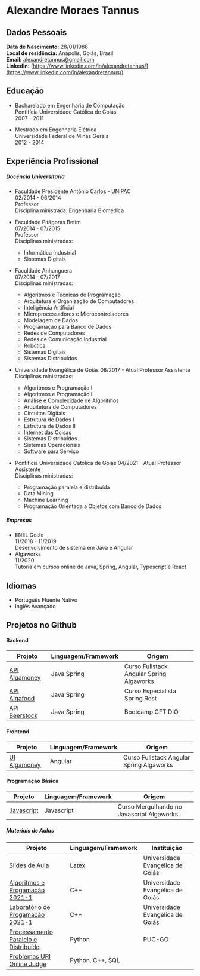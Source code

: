 # Alexandre Moraes Tannus

## Dados Pessoais
**Data de Nascimento:** 28/01/1988  
**Local de residência:** Anápolis, Goiás, Brasil  
**Email:** alexandretannus@gmail.com  
**LinkedIn:** [https://www.linkedin.com/in/alexandretannus/](https://www.linkedin.com/in/alexandretannus/)

## Educação
  
* Bacharelado em Engenharia de Computação  
  Pontifícia Universidade Católica de Goiás  
  2007 - 2011  
  
* Mestrado em Engenharia Elétrica    
  Universidade Federal de Minas Gerais  
  2012 - 2014  
 
## Experiência Profissional

##### Docência Universitária
* Faculdade Presidente Antônio Carlos - UNIPAC  
  02/2014 - 06/2014  
  Professor  
  Disciplina ministrada: Engenharia Biomédica
* Faculdade Pitágoras Betim  
  07/2014 - 07/2015  
  Professor  
  Disciplinas ministradas: 
  * Informática Industrial
  * Sistemas Digitais
* Faculdade Anhanguera  
  07/2014 - 07/2017  
  Disciplinas ministradas: 
  * Algoritmos e Técnicas de Programação 
  * Arquitetura e Organização de Computadores
  * Inteligência Artificial
  * Microprocessadores e Microcontroladores
  * Modelagem de Dados
  * Programação para Banco de Dados
  * Redes de Computadores
  * Redes de Comunicação Industrial
  * Robótica
  * Sistemas Digitais
  * Sistemas Distribuídos
* Universidade Evangélica de Goiás
  08/2017 - Atual
  Professor Assistente  
  Disciplinas ministradas: 
  * Algoritmos e Programação I
  * Algoritmos e Programação II
  * Análise e Complexidade de Algoritmos
  * Arquitetura de Computadores
  * Circuitos Digitais
  * Estrutura de Dados I
  * Estrutura de Dados II
  * Internet das Coisas
  * Sistemas Distribuídos
  * Sistemas Operacionais
  * Software para Serviço
  
* Pontifícia Universidade Católica de Goiás
  04/2021 - Atual
  Professor Assistente  
  Disciplinas ministradas: 
  * Programação paralela e distribuída
  * Data Mining
  * Machine Learning
  * Programação Orientada a Objetos com Banco de Dados


##### Empresas
* ENEL Goiás  
  11/2018 - 11/2019  
  Desenvolvimento de sistema em Java e Angular
* Algaworks  
  11/2020  
  Tutoria em cursos online de Java, Spring, Angular, Typescript e React
 
## Idiomas
* Português Fluente Nativo  
* Inglês Avançado  
 
## Projetos no Github
#### Backend

Projeto |  Linguagem/Framework | Origem
------- | -------------------- | ------
[API Algamoney](https://github.com/alexandretannus/curso-fullstack-algaworks/tree/master/algamoney-api)  | Java Spring | Curso Fullstack Angular Spring Algaworks
[API Algafood](https://github.com/alexandretannus/algaworks-esr) | Java Spring | Curso Especialista Spring Rest
[API Beerstock](https://github.com/alexandretannus/gft-dio-beerstock)| Java Spring | Bootcamp GFT DIO

#### Frontend

Projeto |  Linguagem/Framework | Origem
------- | -------------------- | ------
[UI Algamoney](https://github.com/alexandretannus/curso-fullstack-algaworks/tree/master/algamoney-ui)  | Angular | Curso Fullstack Angular Spring Algaworks

#### Programação Básica

Projeto |  Linguagem/Framework | Origem
------- | -------------------- | ------
[Javascript](https://github.com/alexandretannus/algaworks-mjs) | Javascript | Curso Mergulhando no Javascript Algaworks

##### Materiais de Aulas

Projeto |  Linguagem/Framework | Instituição
------- | -------------------- | ------
[Slides de Aula](https://github.com/alexandretannus/slides-aula) | Latex | Universidade Evangélica de Goiás
[Algoritmos e Progamação 2021-1](https://github.com/alexandretannus/aulas-unievangelica-algoritmos-2021.1) | C++ | Universidade Evangélica de Goiás
[Laboratório de Progamação 2021-1](https://github.com/alexandretannus/aulas-lab-prog-2021.1) | C++ | Universidade Evangélica de Goiás
[Processamento Paralelo e Distribuído](https://github.com/alexandretannus/puc-processamento-paralelo-distribuido) | Python | PUC-GO
[Problemas URI Online Judge](https://github.com/alexandretannus/problemas-uri) | Python, C++, SQL |
